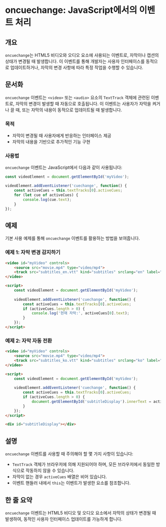 <!--
Meta Description: # oncuechange: JavaScript에서의 이벤트 처리 ## 개요 `oncuechange`는 HTML5 비디오와 오디오 요소에 사용되는 이벤트로, 자막이나 캡션의 상태가 변경될 때 발생합니다. 이 이벤트를 통해 개발자는 사용자 인터페이스를 동적으로 업데이트하거...
Meta Keywords: activecues, oncuechange, video, const, videoelement
-->

# oncuechange: JavaScript에서의 이벤트 처리

## 개요
`oncuechange`는 HTML5 비디오와 오디오 요소에 사용되는 이벤트로, 자막이나 캡션의 상태가 변경될 때 발생합니다. 이 이벤트를 통해 개발자는 사용자 인터페이스를 동적으로 업데이트하거나, 자막의 변경 사항에 따라 특정 작업을 수행할 수 있습니다.

## 문서화
`oncuechange` 이벤트는 `<video>` 또는 `<audio>` 요소의 `TextTrack` 객체에 관련된 이벤트로, 자막의 변경이 발생할 때 자동으로 호출됩니다. 이 이벤트는 사용자가 자막을 켜거나 끌 때, 또는 자막의 내용이 동적으로 업데이트될 때 발생합니다.

### 목적
- 자막이 변경될 때 사용자에게 반응하는 인터페이스 제공
- 자막의 내용을 기반으로 추가적인 기능 구현

### 사용법
`oncuechange` 이벤트는 JavaScript에서 다음과 같이 사용됩니다:

```javascript
const videoElement = document.getElementById('myVideo');

videoElement.addEventListener('cuechange', function() {
    const activeCues = this.textTracks[0].activeCues;
    for (let cue of activeCues) {
        console.log(cue.text);
    }
});
```

## 예제
기본 사용 예제를 통해 `oncuechange` 이벤트를 활용하는 방법을 보여줍니다.

### 예제 1: 자막 변경 감지하기
```html
<video id="myVideo" controls>
    <source src="movie.mp4" type="video/mp4">
    <track src="subtitles_en.vtt" kind="subtitles" srclang="en" label="English">
</video>

<script>
    const videoElement = document.getElementById('myVideo');
    
    videoElement.addEventListener('cuechange', function() {
        const activeCues = this.textTracks[0].activeCues;
        if (activeCues.length > 0) {
            console.log('현재 자막:', activeCues[0].text);
        }
    });
</script>
```

### 예제 2: 자막 자동 전환
```html
<video id="myVideo" controls>
    <source src="movie.mp4" type="video/mp4">
    <track src="subtitles_ko.vtt" kind="subtitles" srclang="ko" label="Korean">
</video>

<script>
    const videoElement = document.getElementById('myVideo');
    
    videoElement.addEventListener('cuechange', function() {
        const activeCues = this.textTracks[0].activeCues;
        if (activeCues.length > 0) {
            document.getElementById('subtitleDisplay').innerText = activeCues[0].text;
        }
    });
</script>

<div id="subtitleDisplay"></div>
```

## 설명
`oncuechange` 이벤트를 사용할 때 주의해야 할 몇 가지 사항이 있습니다:

- `TextTrack` 객체가 브라우저에 의해 지원되어야 하며, 모든 브라우저에서 동일한 방식으로 작동하지 않을 수 있습니다.
- 자막이 없는 경우 `activeCues` 배열은 비어 있습니다.
- 이벤트 핸들러 내에서 `this`는 이벤트가 발생한 요소를 참조합니다.

## 한 줄 요약
`oncuechange` 이벤트는 HTML5 비디오 및 오디오 요소에서 자막의 상태가 변경될 때 발생하여, 동적인 사용자 인터페이스 업데이트를 가능하게 합니다.